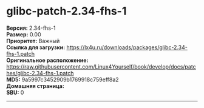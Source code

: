 # glibc-patch-2.34-fhs-1



**Версия:** 2.34-fhs-1
<br />
**Размер:** 0.00
<br />
**Приоритет:** Важный
<br />
**Ссылка для загрузки:** https://lx4u.ru/downloads/packages/glibc-2.34-fhs-1.patch
<br />
**Оригинальное расположение:** https://raw.githubusercontent.com/Linux4Yourself/book/develop/docs/patches/glibc-2.34-fhs-1.patch
<br />
**MD5:** 9a5997c3452909b1769918c759eff8a2
<br />
**Домашняя страница:** 
        <br />
**SBU:** 0

***
            